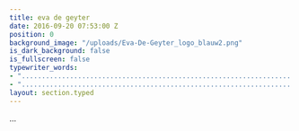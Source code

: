 ```yaml
---
title: eva de geyter
date: 2016-09-20 07:53:00 Z
position: 0
background_image: "/uploads/Eva-De-Geyter_logo_blauw2.png"
is_dark_background: false
is_fullscreen: false
typewriter_words:
- "......................................................................................................................................"
- "......................................................................................................................................"
layout: section.typed
---
```


<span id="typed">...</span>